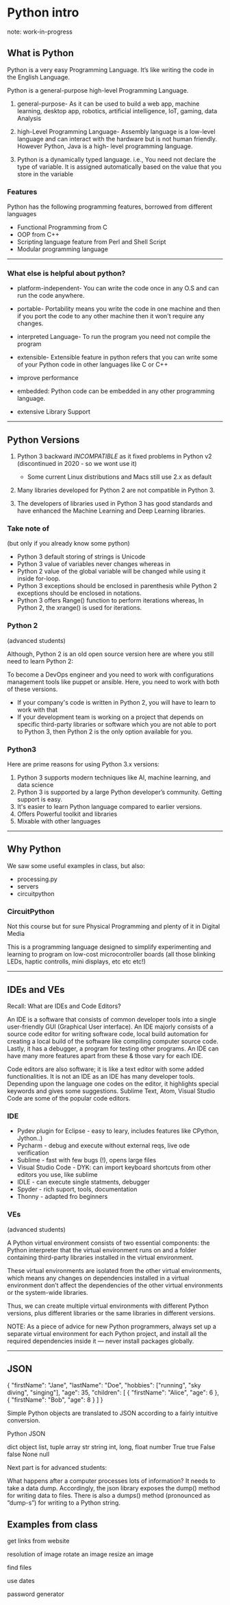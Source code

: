 # Python intro

note: work-in-progress

## What is Python

Python is a very easy Programming Language. It’s like writing the code in the English Language.

Python is a general-purpose high-level Programming Language. 
  
1. general-purpose- As it can be used to build a web app, machine learning, desktop app, robotics, artificial intelligence, IoT, gaming, data Analysis
  
2. high-Level Programming Language- Assembly language is a low-level language and can interact with the hardware but is not human friendly. However Python, Java is a high- level programming language.

3. Python is a dynamically typed language. i.e., You need not declare the type of variable. It is assigned automatically based on the value that you store in the variable

### Features

Python has the following programming features, borrowed from different languages

- Functional Programming from C
- OOP from C++
- Scripting language feature from Perl and Shell Script
- Modular programming language

---

### What else is helpful about python?

- platform-independent- You can write the code once in any O.S and can run the code anywhere.

- portable- Portability means you write the code in one machine and then if you port the code to any other machine then it won't require any changes.

- interpreted Language- To run the program you need not compile the program

- extensible- Extensible feature in python refers that you can write some of your Python code in other languages like C or C++

- improve performance

- embedded: Python code can be embedded in any other programming language.

- extensive Library Support

---

## Python Versions

1. Python 3 backward _INCOMPATIBLE_ as it fixed problems in Python v2 (discontinued in 2020 - so we wont use it)
   - Some current Linux distributions and Macs still use 2.x as default

2. Many libraries developed for Python 2 are not compatible in Python 3. 

3. The developers of libraries used in Python 3 has good standards and have enhanced the Machine Learning and Deep Learning libraries.

### Take note of

(but only if you already know some python)

- Python 3 default storing of strings is Unicode
- Python 3 value of variables never changes whereas in 
- Python 2 value of the global variable will be changed while using it inside for-loop.
- Python 3 exceptions should be enclosed in parenthesis while Python 2 exceptions should be enclosed in notations.
- Python 3 offers Range() function to perform iterations whereas, In Python 2, the xrange() is used for iterations.


### Python 2

(advanced students)

Although, Python 2 is an old open source version here are where you still need to learn Python 2:

To become a DevOps engineer and you need to work with configurations management tools like puppet or ansible. Here, you need to work with both of these versions.
   - If your company's code is written in Python 2, you will have to learn to work with that
   - If your development team is working on a project that depends on specific third-party libraries or software which you are not able to port to Python 3, then Python 2 is the only option available for you.

### Python3

Here are prime reasons for using Python 3.x versions:

1. Python 3 supports modern techniques like AI, machine learning, and data science
2. Python 3 is supported by a large Python developer’s community. Getting support is easy.
3. It's easier to learn Python language compared to earlier versions.
4. Offers Powerful toolkit and libraries
5. Mixable with other languages

---

## Why Python

We saw some useful examples in class, but also:

- processing.py
- servers
- circuitpython

### CircuitPython 

Not this course but for sure Physical Programming and plenty of it in Digital Media

This is a programming language designed to simplify experimenting and learning to program on low-cost microcontroller boards (all those blinking LEDs, haptic controlls, mini displays, etc etc etc!)

--- 

## IDEs and VEs


Recall: What are IDEs and Code Editors?

An IDE is a software that consists of common developer tools into a single user-friendly GUI (Graphical User interface). An IDE majorly consists of a source code editor for writing software code, local build automation for creating a local build of the software like compiling computer source code. Lastly, it has a debugger, a program for testing other programs. An IDE can have many more features apart from these & those vary for each IDE.

Code editors are also software; it is like a text editor with some added functionalities. It is not an IDE as an IDE has many developer tools. Depending upon the language one codes on the editor, it highlights special keywords and gives some suggestions. Sublime Text, Atom, Visual Studio Code are some of the popular code editors. 


### IDE

- Pydev plugin for Eclipse - easy to leary, includes features like CPython, Jython..)
- Pycharm - debug and execute without external reqs, live ode verification
- Sublime - fast with few bugs (!), opens large files
- Visual Studio Code - DYK: can import keyboard shortcuts from other editors you use, like sublime
- IDLE - can execute single statments, debugger
- Spyder - rich suport, tools, documentation
- Thonny - adapted fro beginners


### VEs

(advanced students)

A Python virtual environment consists of two essential components: the Python interpreter that the virtual environment runs on and a folder containing third-party libraries installed in the virtual environment. 

These virtual environments are isolated from the other virtual environments, which means any changes on dependencies installed in a virtual environment don’t affect the dependencies of the other virtual environments or the system-wide libraries. 

Thus, we can create multiple virtual environments with different Python versions, plus different libraries or the same libraries in different versions.

NOTE: As a piece of advice for new Python programmers, always set up a separate virtual environment for each Python project, and install all the required dependencies inside it — never install packages globally.

---

## JSON

{
    "firstName": "Jane",
    "lastName": "Doe",
    "hobbies": ["running", "sky diving", "singing"],
    "age": 35,
    "children": [
        {
            "firstName": "Alice",
            "age": 6
        },
        {
            "firstName": "Bob",
            "age": 8
        }
    ]
}

Simple Python objects are translated to JSON according to a fairly intuitive conversion.

Python            JSON

dict              object
list, tuple       array
str               string
int, long, float  number
True              true
False             false
None              null

Next part is for advanced students:

What happens after a computer processes lots of information? It needs to take a data dump. Accordingly, the json library exposes the dump() method for writing data to files. There is also a dumps() method (pronounced as “dump-s”) for writing to a Python string.


## Examples from class

get links from website

resolution of image
rotate an image
resize an image

find files

use dates

password generator
